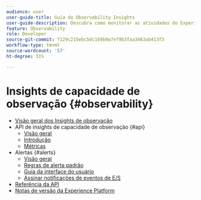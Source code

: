 ```yaml
---
audience: user
user-guide-title: Guia do Observability Insights
user-guide-description: Descubra como monitorar as atividades do Experience Platform, usando métricas estatísticas e notificações de eventos do Adobe Experience Platform Observability Insights.
feature: Observability
role: Developer
source-git-commit: f129c215ebc5dc169b9a7ef9b3faa3463ab413f3
workflow-type: tm+mt
source-wordcount: '57'
ht-degree: 31%

---
```



# Insights de capacidade de observação {#observability}

* [Visão geral dos Insights de observação](./home.md)
* API de insights de capacidade de observação {#api}
   * [Visão geral](./api/overview.md)
   * [Introdução](./api/getting-started.md)
   * [Métricas](./api/metrics.md)
* Alertas {#alerts}
   * [Visão geral](./alerts/overview.md)
   * [Regras de alerta padrão](./alerts/rules.md)
   * [Guia da interface do usuário](./alerts/ui.md)
   * [Assinar notificações de eventos de E/S](./alerts/subscribe.md)
* [Referência da API](https://www.adobe.io/experience-platform-apis/references/observability-insights/)
* [Notas de versão da Experience Platform](https://experienceleague.adobe.com/pt-br/docs/experience-platform/release-notes/latest?lang=pt-BR)